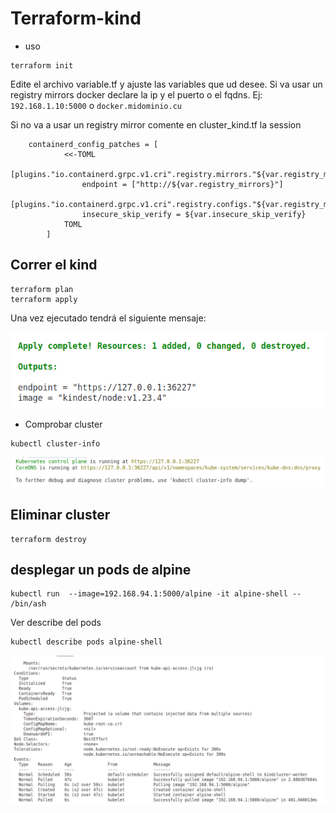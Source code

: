 # Terraform-kind

* uso

```
terraform init
```

Edite el archivo variable.tf y ajuste las variables que ud desee. Si va usar un registry mirrors docker declare la ip y el puerto o el fqdns. Ej: `192.168.1.10:5000` o `docker.midominio.cu`

Si no va a usar un registry mirror comente en cluster_kind.tf la session

```
    containerd_config_patches = [
            <<-TOML
             [plugins."io.containerd.grpc.v1.cri".registry.mirrors."${var.registry_mirrors}"]
                endpoint = ["http://${var.registry_mirrors}"]
             [plugins."io.containerd.grpc.v1.cri".registry.configs."${var.registry_mirrors}".tls]
                insecure_skip_verify = ${var.insecure_skip_verify}
            TOML
        ]
```

## Correr el kind

```
terraform plan
terraform apply
```

Una vez ejecutado tendrá el siguiente mensaje:

![terraform completado](./img/image1.png)

* Comprobar cluster

```
kubectl cluster-info
```

![cluster-info](./img/image2.png)

## Eliminar cluster

```
terraform destroy
```

## desplegar un pods de alpine

```
kubectl run  --image=192.168.94.1:5000/alpine -it alpine-shell -- /bin/ash
```

Ver describe del pods

```
kubectl describe pods alpine-shell
```

![kubectl describe](./img/image3.png)
